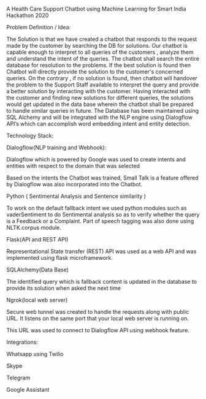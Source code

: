 A Health Care Support Chatbot using Machine Learning for Smart India Hackathon 2020

Problem Definition / Idea:

The Solution is that we have created a chatbot that responds to the request made by the customer by searching the DB for solutions. Our chatbot is capable enough to interpret to all queries of the customers , analyze them and understand the intent of the queries. The chatbot shall search the entire database for resolution to the problems. If the best solution is found then Chatbot will directly provide the solution to the customer's concerned queries. On the contrary , if no solution is found, then chatbot will handover the problem to the Support Staff available to interpret the query and provide a better solution by interacting with the customer. Having interacted with the customer and finding new solutions for different queries, the solutions would get updated in the data base wherein the chatbot shall be prepared to handle similar queries in future. The Database has been maintained using SQL Alchemy and will be integrated with the NLP engine using Dialogflow API’s which can accomplish word embedding intent and entity detection.

Technology Stack:

Dialogflow(NLP training and Webhook):

Dialogflow which is powered by Google was used to create intents and entities with respect to the domain that was selected

Based on the intents the Chatbot was trained, Small Talk is a feature offered by Dialogflow was also incorporated into the Chatbot.

Python ( Sentimental Analysis and Sentence similarity )

To work on the default fallback intent we used python modules such as vaderSentiment to do Sentimental analysis so as to verify whether the query is a Feedback or a Complaint. Part of speech tagging was also done using NLTK.corpus module.

Flask(API and REST API)

Representational State transfer (REST) API was used as a web API and was implemented using flask microframework.

SQLAlchemy(Data Base)

The identified query which is fallback content is updated in the database to provide its solution when asked the next time

Ngrok(local web server)

Secure web tunnel was created to handle the requests along with public URL. It listens on the same port that your local web server is running on.

This URL was used to connect to Dialogflow API using webhook feature.

Integrations:

Whatsapp using Twilio

Skype

Telegram

Google Assistant
